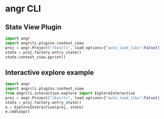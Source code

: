 # angr CLI






## State View Plugin


```python
import angr
import angrcli.plugins.context_view
proj = angr.Project("/bin/ls", load_options={"auto_load_libs":False})
state = proj.factory.entry_state()
state.context_view.pprint()
```

## Interactive explore example


```python
import angr
import angrcli.plugins.context_view
from angrcli.interaction.explore import ExploreInteractive
proj = angr.Project("/bin/ls", load_options={"auto_load_libs":False})
state = proj.factory.entry_state()
e = ExploreInteractive(proj, state)
e.cmdloop()
```